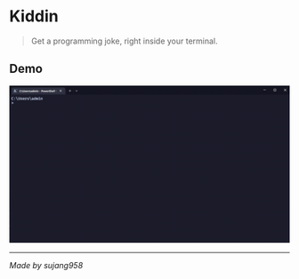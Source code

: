 # Kiddin

> Get a programming joke, right inside your terminal.

## Demo

![Kiddin Demo](https://raw.githubusercontent.com/sujang958/kiddin/main/docs/kiddin_demo.gif)

---
_Made by sujang958_
